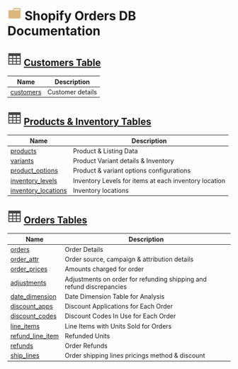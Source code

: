 # ![logo](Images/folder.svg) Shopify Orders DB Documentation

## ![Table](Images/table.svg) **[Customers Table](Tables/Tables.md)**

| Name                                               | Description                                     |
|----------------------------------------------------|-------------------------------------------------|
| [customers](Tables/customers.md)           | Customer details                                |

## ![Table](Images/table.svg) **[Products & Inventory Tables](Tables/Tables.md)**

| Name                                               | Description                                     |
|----------------------------------------------------|-------------------------------------------------|
| [products](Tables/products.md)           | Product & Listing Data                                |
| [variants](Tables/variants.md)           | Product Variant details & Inventory                                |
| [product_options](Tables/product_options.md)           | Product & variant options configurations                          |
|[inventory_levels](Tables/inventory_levels.md)|Inventory Levels for items at each inventory location|
|[inventory_locations](Tables/inventory_locations.md)|Inventory locations |

## ![Table](Images/table.svg) [Orders Tables](Tables/Tables.md)

| Name                                               | Description                                     |
|----------------------------------------------------|-------------------------------------------------|
| [orders](Tables/orders.md)                 | Order Details                                   |
| [order_attr](Tables/order_attr.md)           | Order source, campaign & attribution details    |
|[order_prices](Tables/order_prices.md)|Amounts charged for order|
| [adjustments](Tables/adjustments.md)       | Adjustments on order for refunding shipping and refund discrepancies                       |
| [date_dimension](Tables/date_dimension.md)   | Date Dimension Table for Analysis               |
| [discount_apps](Tables/discount_apps.md)     | Discount Applications for Each Order            |
| [discount_codes](Tables/discount_codes.md)   | Discount Codes In Use for Each Order            |
| [line_items](Tables/line_items.md)           | Line Items with Units Sold for Orders           |
| [refund_line_item](Tables/refund_line_item.md) | Refunded Units                                  |
| [refunds](Tables/refunds.md)               | Order Refunds                                   |
| [ship_lines](Tables/ship_lines.md)           | Order shipping lines pricings method & discount |
